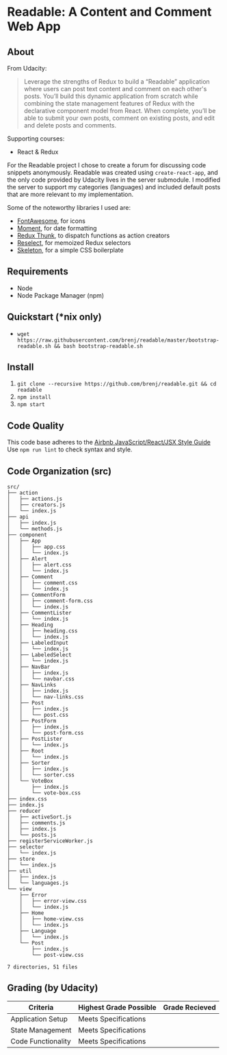 Readable: A Content and Comment Web App
=======================================

About
-----
From Udacity:
> Leverage the strengths of Redux to build a “Readable” application where
users can post text content and comment on each other's posts. You’ll build
this dynamic application from scratch while combining the state management
features of Redux with the declarative component model from React. When
complete, you’ll be able to submit your own posts, comment on existing posts,
and edit and delete posts and comments.

Supporting courses:
  * React & Redux
  
For the Readable project I chose to create a forum for discussing code snippets anonymously. Readable was created using `create-react-app`, and the only code provided by Udacity lives in the server submodule. I modified the server to support my categories (languages) and included default posts that are more relevant to my implementation.

Some of the noteworthy libraries I used are:

* [FontAwesome](http://fontawesome.io/), for icons
* [Moment](https://momentjs.com/), for date formatting
* [Redux Thunk](https://github.com/gaearon/redux-thunk), to dispatch functions as action creators
* [Reselect](https://github.com/reactjs/reselect), for memoized Redux selectors
* [Skeleton](http://getskeleton.com/), for a simple CSS boilerplate

Requirements
------------
* Node
* Node Package Manager (npm)

Quickstart (*nix only)
----------------------
* `wget https://raw.githubusercontent.com/brenj/readable/master/bootstrap-readable.sh && bash bootstrap-readable.sh`

Install
-------
1. `git clone --recursive https://github.com/brenj/readable.git && cd readable`
2. `npm install`
3. `npm start`

Code Quality
------------
This code base adheres to the [Airbnb JavaScript/React/JSX Style Guide](https://github.com/airbnb/javascript)  
Use `npm run lint` to check syntax and style.

Code Organization (src)
-----------------------

```console
src/
├── action
│   ├── actions.js
│   ├── creators.js
│   └── index.js
├── api
│   ├── index.js
│   └── methods.js
├── component
│   ├── App
│   │   ├── app.css
│   │   └── index.js
│   ├── Alert
│   │   ├── alert.css
│   │   └── index.js
│   ├── Comment
│   │   ├── comment.css
│   │   └── index.js
│   ├── CommentForm
│   │   ├── comment-form.css
│   │   └── index.js
│   ├── CommentLister
│   │   └── index.js
│   ├── Heading
│   │   ├── heading.css
│   │   └── index.js
│   ├── LabeledInput
│   │   └── index.js
│   ├── LabeledSelect
│   │   └── index.js
│   ├── NavBar
│   │   ├── index.js
│   │   └── navbar.css
│   ├── NavLinks
│   │   ├── index.js
│   │   └── nav-links.css
│   ├── Post
│   │   ├── index.js
│   │   └── post.css
│   ├── PostForm
│   │   ├── index.js
│   │   └── post-form.css
│   ├── PostLister
│   │   └── index.js
│   ├── Root
│   │   └── index.js
│   ├── Sorter
│   │   ├── index.js
│   │   └── sorter.css
│   └── VoteBox
│       ├── index.js
│       └── vote-box.css
├── index.css
├── index.js
├── reducer
│   ├── activeSort.js
│   ├── comments.js
│   ├── index.js
│   └── posts.js
├── registerServiceWorker.js
├── selector
│   └── index.js
├── store
│   └── index.js
├── util
│   ├── index.js
│   └── languages.js
└── view
    ├── Error
    │   ├── error-view.css
    │   └── index.js
    ├── Home
    │   ├── home-view.css
    │   └── index.js
    ├── Language
    │   └── index.js
    └── Post
        ├── index.js
        └── post-view.css

7 directories, 51 files
```

Grading (by Udacity)
--------------------

Criteria           |Highest Grade Possible  |Grade Recieved
-------------------|------------------------|--------------
Application Setup  |Meets Specifications    |
State Management   |Meets Specifications    |
Code Functionality |Meets Specifications    |
